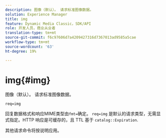 ```yaml
---
description: 图像（默认）。 请求标准图像数据。
solution: Experience Manager
title: img
feature: Dynamic Media Classic，SDK/API
role: 开发人员，商业从业者
translation-type: tm+mt
source-git-commit: f6c97606d7a4209427316d7367013ad9585a5cae
workflow-type: tm+mt
source-wordcount: '63'
ht-degree: 19%

---
```



# img{#img}

图像（默认）。 请求标准图像数据。

`req=img`

回复数据格式和响应MIME类型由`fmt=`确定。 `req=img` 是默认的请求类型，无需显式指定。HTTP 响应是可缓存的，且 TTL 基于 `catalog::Expiration`.

其他请求命令将按说明应用。
